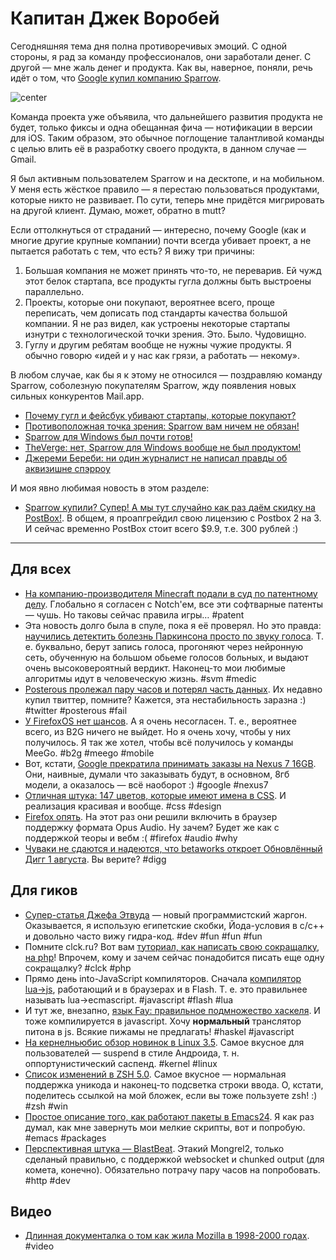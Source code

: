 # Капитан Джек Воробей

Сегодняшняя тема дня полна противоречивых эмоций. С одной стороны, я рад за команду профессионалов, они заработали денег. С другой — мне жаль денег и продукта. Как вы, наверное, поняли, речь идёт о том, что [Google купил компанию Sparrow](http://sprw.me).

![center](http://sprw.me/img/sg-tHeCJJvU7sgn.png)

Команда проекта уже объявила, что дальнейшего развития продукта не будет, только фиксы и одна обещанная фича — нотификации в версии для iOS. Таким образом, это обычное поглощение талантливой команды с целью влить её в разработку своего продукта, в данном случае — Gmail.

Я был активным пользователем Sparrow и на десктопе, и на мобильном. У меня есть жёсткое правило — я перестаю пользоваться продуктами, которые никто не развивает. По сути, теперь мне придётся мигрировать на другой клиент. Думаю, может, обратно в mutt?

Если оттолкнуться от страданий — интересно, почему Google (как и многие другие крупные компании) почти всегда убивает проект, а не пытается работать с тем, что есть? Я вижу три причины:

1. Большая компания не может принять что-то, не переварив. Ей чужд этот белок стартапа, все продукты гугла должны быть выстроены параллельно.
2. Проекты, которые они покупают, вероятнее всего, проще переписать, чем дописать под стандарты качества большой компании. Я не раз видел, как устроены некоторые стартапы изнутри с технологической точки зрения. Это. Было. Чудовищно.
3. Гуглу и другим ребятам вообще не нужны чужие продукты. Я обычно говорю «идей и у нас как грязи, а работать — некому».

В любом случае, как бы я к этому не относился — поздравляю команду Sparrow, соболезную покупателям Sparrow, жду появления новых сильных конкурентов Mail.app.

* [Почему гугл и фейсбук убивают стартапы, которые покупают?](http://techland.time.com/2012/07/20/why-google-or-facebook-buying-your-favorite-startup-means-its-probably-toast/)
* [Противоположная точка зрения: Sparrow вам ничем не обязан!](http://mattgemmell.com/2012/07/21/entitlement-and-acquisition/)
* [Sparrow для Windows был почти готов!](http://everydaypanos.com/post/27703705803/shh-sparrow-for-windows-was-just-a-few-weeks-away)
* [TheVerge: нет, Sparrow для Windows вообще не был продуктом!](http://www.theverge.com/2012/7/21/3174803/sparrow-for-windows-never-existed)
* [Джереми Береби: ни один журналист не написал правды об аквизишне спэрроу](http://techbaguette.com/2012/07/22/sparrow-truth/)

И моя явно любимая новость в этом разделе:

* [Sparrow купили? Супер! А мы тут случайно как раз даём скидку на PostBox!](http://www3.postbox-inc.com/?/blog/entry/first_thunderbird_now_sparrow/). В общем, я проапгрейдил свою лицензию с Postbox 2 на 3. И сейчас временно PostBox стоит всего $9.9, т.е. 300 рублей :)

-----

## Для всех
* [На компанию-производителя Minecraft подали в суд по патентному делу](http://notch.tumblr.com/post/27751395263/on-patents). Глобально я согласен с Notch'ем, все эти софтварные патенты — чушь. Но таковы сейчас правила игры… #patent
* Эта новость долго была в спуле, пока я её проверял. Но это правда: [научились детектить болезнь Паркинсона просто по звуку голоса](http://www.npr.org/2012/07/21/157102978/say-ahhh-a-simpler-way-to-detect-parkinsons). Т. е. буквально, берут запись голоса, прогоняют через нейронную сеть, обученную на большом обьеме голосов больных, и выдают очень высоковероятный вердикт. Наконец-то мои любимые алгоритмы идут в человеческую жизнь. #svm #medic
* [Posterous пролежал пару часов и потерял часть данных](http://thenextweb.com/insider/2012/07/22/twitter-owned-posterous-loses-multiple-databases-service-down-for-2-hours/). Их недавно купил твиттер, помните? Кажется, эта нестабильность заразна :) #twitter #posterous #fail
* [У FirefoxOS нет шансов](http://www.extremetech.com/computing/133159-firefox-os-doesnt-stand-a-chance). А я очень несогласен. Т. е., вероятнее всего, из B2G ничего не выйдет. Но я очень хочу, чтобы у них получилось. Я так же хотел, чтобы всё получилось у команды MeeGo. #b2g #meego #mobile
* Вот, кстати, [Google прекратила принимать заказы на Nexus 7 16GB](http://www.guardian.co.uk/technology/2012/jul/22/google-nexus-7-16-surprise). Они, наивные, думали что заказывать будут, в основном, 8гб модели, а оказалось — всё наоборот :) #google #nexus7
* [Отличная штука: 147 цветов, которые имеют имена в CSS](http://www.147colors.com). И реализация красивая и вообще. #css #design
* [Firefox опять](http://hacks.mozilla.org/2012/07/firefox-beta-15-supports-the-new-opus-audio-format/). На этот раз они решили включить в браузер поддержку формата Opus Audio. Ну зачем? Будет же как с поддержкой теоры и вебм :( #firefox #audio #why
* [Чуваки не сдаются и надеются, что betaworks откроет Обновлённый Дигг 1 августа](http://rethinkdigg.com). Вы верите? #digg

## Для гиков
* [Супер-статья Джефа Этвуда](http://www.codinghorror.com/blog/2012/07/new-programming-jargon.html) — новый программистский жаргон. Оказывается, я использую египетские скобки, Йода-условия в c/c++ и довольно часто вижу гидра-код. #dev #fun #fun #fun
* Помните clck.ru? Вот вам [туториал, как написать свою сокращалку, на php](http://codular.com/build-it-url-shortener)! Впрочем, кому и зачем сейчас понадобится писать еще одну сокращалку? #clck #php
* Прямо день into-JavaScript компиляторов. Сначала [компилятор lua→js](https://github.com/mherkender/lua.js), работающий и в браузерах и в Flash. Т. е. это правильнее называть lua→ecmascript. #javascript #flash #lua
* И тут же, внезапно, [язык Fay: правильное подмножество хаскеля](http://chrisdone.com/fay/). И тоже компилируется в javascript. Хочу **нормальный** транслятор питона в js. Всякие пижамы не предлагать! #haskel #javascript
* [На кернелньюбис обзор новинок в Linux 3.5](http://kernelnewbies.org/Linux_3.5). Самое вкусное для пользователей — suspend в стиле Андроида, т. н. оппортунистический саспенд. #kernel #linux
* [Список изменений в ZSH 5.0](http://zsh.git.sourceforge.net/git/gitweb.cgi?p=zsh/zsh;a=blob;f=NEWS;hb=HEAD). Самое вкусное — нормальная поддержка уникода и наконец-то подсветка строки ввода. О, кстати, поделитесь ссылкой на мой бложек, если вы тоже пользуете zsh! :) #zsh #win
* [Простое описание того, как работают пакеты в Emacs24](http://nic.ferrier.me.uk/blog/2012_07/emacs-packages-for-programmers). Я как раз думал, как мне завернуть мои мелкие скрипты, вот и попробую. #emacs #packages
* [Перспективная штука — BlastBeat](https://github.com/unbit/blastbeat/). Этакий Mongrel2, только сделаный правильно, с поддержкой websocket и chunked output (для комета, конечно). Обязательно потрачу пару часов на попробовать. #http #dev


## Видео
* [Длинная документалка о том как жила Mozilla в 1998-2000 годах](http://www.organizedwonder.com/videos/1109). #video


